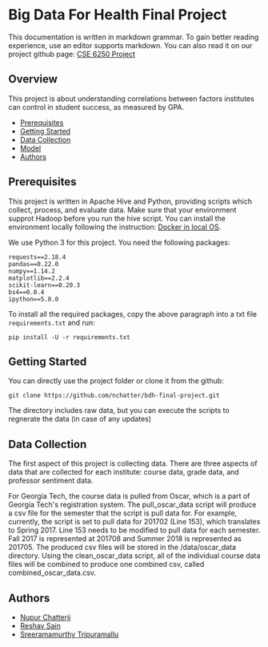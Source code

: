 # Big Data For Health Final Project
This documentation is written in markdown grammar. To gain better reading experience, use an editor supports markdown. You can also read it on our project github page: [CSE 6250 Project](https://github.com/nchatter/bdh-final-project)

## Overview
This project is about understanding correlations between factors institutes can control in student success, as measured by GPA. 
- [Prerequisites](#prerequisites)
- [Getting Started](#getting-started)
- [Data Collection](#data-collection)
- [Model](#model)
- [Authors](#authors)

## Prerequisites
This project is written in Apache Hive and Python, providing scripts which collect, process, and evaluate data. Make sure that your environment supprot Hadoop before you run the hive script. You can install the environment locally following the instruction: 
[Docker in local OS](http://www.sunlab.org/teaching/cse6250/spring2019/env/env-local-docker.html#_1-install-docker).

We use Python 3 for this project. You need the following packages:

    requests==2.18.4 
    pandas==0.22.0      
    numpy==1.14.2      
    matplotlib==2.2.4         
    scikit-learn==0.20.3        
    bs4==0.0.4     
    ipython==5.8.0      
To install all the required packages, copy the above paragraph into a txt file `requirements.txt` and run:

    pip install -U -r requirements.txt

## Getting Started
You can directly use the project folder or clone it from the github:

    git clone https://github.com/nchatter/bdh-final-project.git
The directory includes raw data, but you can execute the scripts to regnerate the data (in case of any updates)

## Data Collection
The first aspect of this project is collecting data. There are three aspects of data that are collected for each institute: course data, grade data, and professor sentiment data. 

For Georgia Tech, the course data is pulled from Oscar, which is a part of Georgia Tech's registration system. The pull_oscar_data script will produce a csv file for the semester that the script is pull data for. For example, currently, the script is set to pull data for 201702 (Line 153), which translates to Spring 2017. Line 153 needs to be modified to pull data for each semester. Fall 2017 is represented at 201708 and Summer 2018 is represented as 201705. The produced csv files will be stored in the /data/oscar_data directory. Using the clean_oscar_data script, all of the individual course data files will be combined to produce one combined csv, called combined_oscar_data.csv. 


## Authors
- [Nupur Chatterji](https://www.linkedin.com/in/nupurchatterji/)
- [Reshav Sain](https://www.linkedin.com/in/ssain/) 
- [Sreeramamurthy Tripuramallu](https://www.linkedin.com/in/sree-tripuramallu/) 
